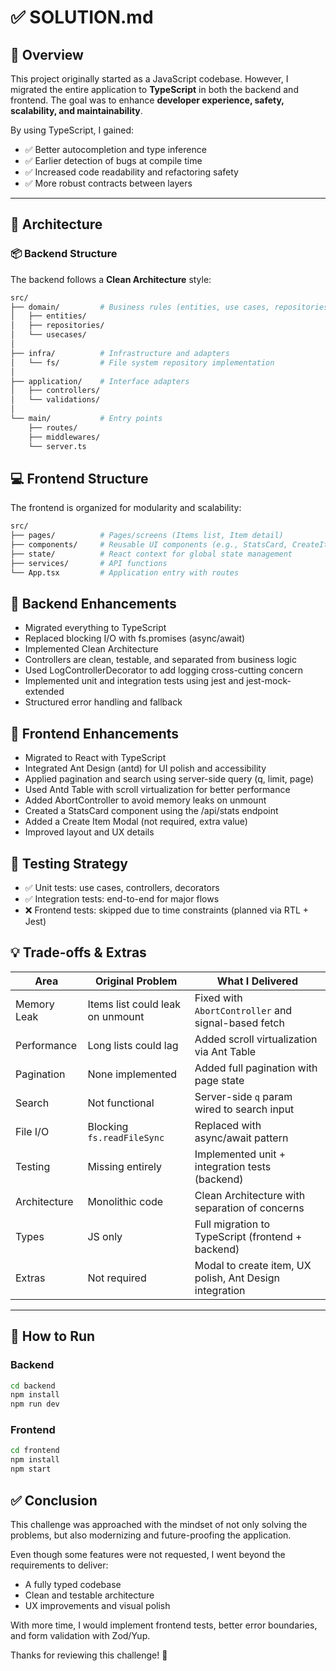 # ✅ SOLUTION.md

## 🧠 Overview

This project originally started as a JavaScript codebase. However, I migrated the entire application to **TypeScript** in both the backend and frontend. The goal was to enhance **developer experience, safety, scalability, and maintainability**.

By using TypeScript, I gained:

- ✅ Better autocompletion and type inference  
- ✅ Earlier detection of bugs at compile time  
- ✅ Increased code readability and refactoring safety  
- ✅ More robust contracts between layers  

---

## 🧱 Architecture

### 📦 Backend Structure

The backend follows a **Clean Architecture** style:

```bash
src/
├── domain/         # Business rules (entities, use cases, repositories)
│   ├── entities/
│   ├── repositories/
│   └── usecases/
│
├── infra/          # Infrastructure and adapters
│   └── fs/         # File system repository implementation
│
├── application/    # Interface adapters
│   ├── controllers/
│   └── validations/
│
└── main/           # Entry points
    ├── routes/
    ├── middlewares/
    └── server.ts
```

## 💻 Frontend Structure

The frontend is organized for modularity and scalability:
```bash
src/
├── pages/          # Pages/screens (Items list, Item detail)
├── components/     # Reusable UI components (e.g., StatsCard, CreateItemModal)
├── state/          # React context for global state management
├── services/       # API functions
└── App.tsx         # Application entry with routes
```

## 🔧 Backend Enhancements
- Migrated everything to TypeScript
- Replaced blocking I/O with fs.promises (async/await)
- Implemented Clean Architecture
- Controllers are clean, testable, and separated from business logic
- Used LogControllerDecorator to add logging cross-cutting concern
- Implemented unit and integration tests using jest and jest-mock-extended
- Structured error handling and fallback

## 🔧 Frontend Enhancements

- Migrated to React with TypeScript
- Integrated Ant Design (antd) for UI polish and accessibility
- Applied pagination and search using server-side query (q, limit, page)
- Used Antd Table with scroll virtualization for better performance
- Added AbortController to avoid memory leaks on unmount
- Created a StatsCard component using the /api/stats endpoint
- Added a Create Item Modal (not required, extra value)
- Improved layout and UX details

## 🧪 Testing Strategy
- ✅ Unit tests: use cases, controllers, decorators
- ✅ Integration tests: end-to-end for major flows
- ❌ Frontend tests: skipped due to time constraints (planned via RTL + Jest)

## 💡 Trade-offs & Extras

| Area           | Original Problem                   | What I Delivered                                          |
|----------------|------------------------------------|-----------------------------------------------------------|
| Memory Leak    | Items list could leak on unmount   | Fixed with `AbortController` and signal-based fetch       |
| Performance    | Long lists could lag               | Added scroll virtualization via Ant Table                 |
| Pagination     | None implemented                   | Added full pagination with page state                    |
| Search         | Not functional                     | Server-side `q` param wired to search input               |
| File I/O       | Blocking `fs.readFileSync`         | Replaced with async/await pattern                        |
| Testing        | Missing entirely                   | Implemented unit + integration tests (backend)           |
| Architecture   | Monolithic code                    | Clean Architecture with separation of concerns            |
| Types          | JS only                            | Full migration to TypeScript (frontend + backend)         |
| Extras         | Not required                       | Modal to create item, UX polish, Ant Design integration  |

---

## 🚀 How to Run

### Backend

```bash
cd backend
npm install
npm run dev
```
### Frontend
```bash
cd frontend
npm install
npm start
```

## ✅ Conclusion
This challenge was approached with the mindset of not only solving the problems, but also modernizing and future-proofing the application.

Even though some features were not requested, I went beyond the requirements to deliver:

- A fully typed codebase
- Clean and testable architecture
- UX improvements and visual polish

With more time, I would implement frontend tests, better error boundaries, and form validation with Zod/Yup.

Thanks for reviewing this challenge! 🚀
